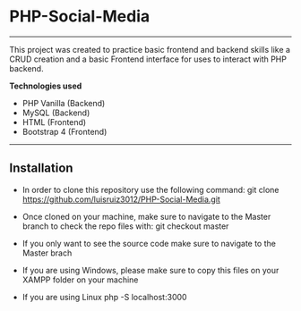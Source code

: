 # PHP-Social-Media
---

This project was created to practice basic frontend and backend skills like a CRUD creation and a basic Frontend interface for uses to interact with PHP backend.


**Technologies used**
- PHP Vanilla (Backend)
- MySQL (Backend)
- HTML (Frontend)
- Bootstrap 4 (Frontend)


---

## Installation

- In order to clone this repository use the following command: git clone https://github.com/luisruiz3012/PHP-Social-Media.git
- Once cloned on your machine, make sure to navigate to the Master branch to check the repo files with: git checkout master

- If you only want to see the source code make sure to navigate to the Master brach
- If you are using Windows, please make sure to copy this files on your XAMPP folder on your machine
- If you are using Linux php -S localhost:3000


